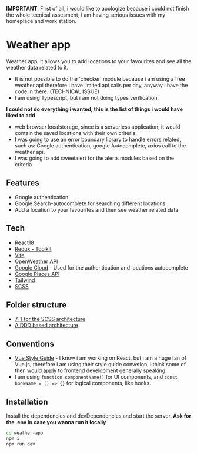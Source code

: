 
**IMPORTANT**: First of all, i would like to apologize because i could not finish the whole tecnical assesment, i am having serious issues with my homeplace and work station.
# Weather app

Weather app, it allows you to add locations to your favourites and see all the weather data related to it.


- It is not possible to do the 'checker' module because i am using a free weather api therefore i have limited api calls per day, anyway i have the code in there. (TECHNICAL ISSUE)
- I am using Typescript, but i am not doing types verification.

**I could not do everything i wanted, this is the list of things i would have liked to add**
- web browser localstorage, since is a serverless application, it would contain the saved locations with their own criteria.
- I was going to use an error boundary library to handle errors related, such as: Google authentication, google Autocomplete, axios call to the weather api.
- I was going to add sweetalert for the alerts modules based on the criteria

## Features

- Google authentication
- Google Search-autocomplete for searching different locations
- Add a location to your favourites and then see weather related data

## Tech

- [React18](https://reactjs.org/)
- [Redux - Toolkit](https://redux-toolkit.js.org/)
- [Vite](https://vitejs.dev/guide/why.html)
- [OpenWeather API](https://openweathermap.org/api)
- [Google Cloud](https://cloud.google.com/) - Used for the authentication and locations autocomplete
- [Google Places API](https://developers.google.com/maps/documentation/places/web-service)
- [Tailwind](https://markus.oberlehner.net/blog/vue-project-directory-structure-keep-it-flat-or-group-by-domain/)
- [SCSS](https://sass-lang.com/guide)

## Folder structure

- [7-1 for the SCSS architecture](https://sass-guidelin.es/es/#arquitectura)
- [A DDD based architecture](https://css-tricks.com/domain-driven-design-with-react/)

## Conventions

- [Vue Style Guide](https://vuejs.org/style-guide/) - I know i am working on React, but i am a huge fan of Vue.js, therefore i am using their style guide convetion, i think some of then would apply to frontend development generally speaking.
- I am using `function componentName()` for UI components, and `const hookName = () => {}` for logical components, like hooks.

## Installation

Install the dependencies and devDependencies and start the server.
**Ask for the .env in case you wanna run it locally**
```sh
cd weather-app
npm i
npm run dev
```
